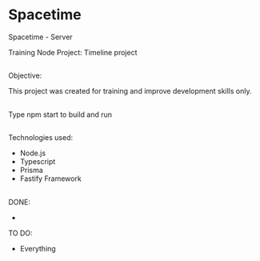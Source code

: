 # Spacetime

Spacetime - Server

Training Node Project: Timeline project

##

Objective:

This project was created for training and improve development skills only.

##

Type npm start to build and run

##

Technologies used:

-   Node.js
-   Typescript
-   Prisma
-   Fastify Framework

##

DONE:

-

TO DO:

-   Everything

##
